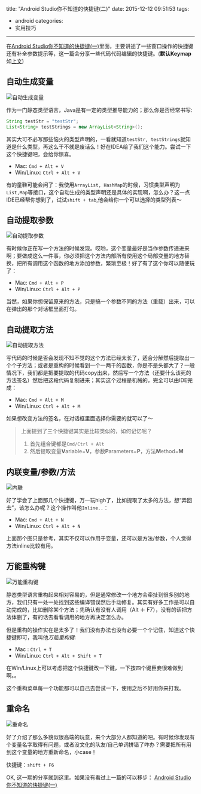 title: "Android Studio你不知道的快捷键(二)"
date: 2015-12-12 09:51:53
tags:
- android
categories:
- 实用技巧
---

在[Android Studio你不知道的快捷键(一)][1]里面，主要讲述了一些窗口操作的快捷键还有补全参数提示等，这一篇会分享一些代码代码编辑的快捷键。(**默认Keymap**如[上文][1])

## 自动生成变量

<img src="http://http://weishu.dimensionalzone.com/201512-12-1.gif" alt="自动生成变量" />

作为一门静态类型语言，Java是有一定的类型推导能力的；那么你是否经常书写:
```java
String testStr = "testStr";
List<String> testStrings = new ArrayList<String>();
```
其实大可不必写那些恼火的类型声明的，一看就知道`testStr, testStrings`就知道是什么类型，再这么干不就是废话么！好在IDEA给了我们这个能力。尝试一下这个快捷键吧，会给你惊喜。
<!--more-->
- Mac: `Cmd + Alt + V`
- Win/Linux: `Ctrl + Alt + V`

有的童鞋可能会问了：我使用`ArrayList, HashMap`的时候，习惯类型声明为`List,Map`等接口，这个自动生成的类型声明还是具体的实现啊，怎么办？这一点IDE已经帮你想到了，试试`shift + tab`,他会给你一个可以选择的类型列表～

## 自动提取参数

<img src="http://http://weishu.dimensionalzone.com/201512-12-2.gif" alt="自动提取参数" />

有时候你正在写一个方法的时候发现。哎哟，这个变量最好是当作参数传递进来啊；要做成这么一件事，你必须把这个方法内部所有使用这个局部变量的地方替换，把所有调用这个函数的地方添加参数，繁琐至极！好了有了这个你可以随便玩了：

- Mac: `Cmd + Alt + P`
- Win/Linux: `Ctrl + Alt + P`

当然，如果你想保留原来的方法，只是搞一个参数不同的方法（重载）出来，可以在弹出的那个对话框里面打勾。

## 自动提取方法

<img src="http://http://weishu.dimensionalzone.com/201512-12-3.gif" alt="自动提取方法" />

写代码的时候是否会发现不知不觉的这个方法已经太长了，适合分解然后提取出一个个子方法；或者是重构的时候看到一个一两千的函数，你是不是头都大了？一般情况下，我们都是把要提取的代码copy出来，然后写一个方法（还要什么该死的方法签名）然后把这段代码复制进来；其实这个过程是机械的，完全可以由IDE完成：

- Mac: `Cmd + Alt + M`
- Win/Linux: `Ctrl + Alt + M`

如果想改变方法的签名，在对话框里面选择你需要的就可以了～

> 上面提到了三个快捷键其实是比较类似的，如何记忆呢？
> 1. 首先组合键都是`Cmd/Ctrl + Alt`
> 2. 然后提取变量**V**ariable=**V**，参数**P**arameters=**P**，方法**M**ethod=**M**

## 内联变量/参数/方法

<img src="http://http://weishu.dimensionalzone.com/201512-12-4.gif" alt="内联" />

好了学会了上面那几个快捷键，万一玩high了，比如提取了太多的方法，想“弄回去”，该怎么办呢？这个操作叫他`Inline..`：

- Mac: `Cmd + Alt + N`
- Win/Linux: `Ctrl + Alt + N`

上面那个图只是参考，其实不仅可以作用于变量，还可以是方法/参数，个人觉得方法inline比较有用。

## 万能重构键

<img src="http://http://weishu.dimensionalzone.com/201512-12-5.png" alt="万能重构键" />

静态类型语言重构起来相对容易的，但是通常修改一个地方会牵扯到很多别的地方，我们只有一处一处找到这些编译错误然后手动修复。其实有好多工作是可以自动完成的，比如删除某个方法；先确认有没有人调用（Alt ＋ F7），没有的话把方法体删了，有的话去看看调用的地方再决定怎么办。

但是重构的操作实在是太多了！我们没有办法也没有必要一个个记住，知道这个快捷键即可，我叫他*万能重构键*:

- Mac : `Ctrl + T`
- Win/Linux: `Ctrl + Alt + Shift + T`

在Win/Linux上可以考虑把这个快捷键改一下键，一下按四个键臣妾很难做到啊。。

这个重构菜单每一个功能都可以自己去尝试一下，使用之后不好用你来打我。

## 重命名

<img src="http://http://weishu.dimensionalzone.com/201512-12-6.gif" alt="重命名" />

好了介绍了那么多貌似很高端的玩意，来个大部分人都知道的吧。有时候你发现有个变量名字取得有问题，或者没文化的队友/自己单词拼错了咋办？需要把所有用到这个变量的地方重新命名，小case！

快捷键：`shift + F6`

OK, 这一期的分享就到这里。如果没有看过上一篇的可以移步：
[Android Studio你不知道的快捷键(一)][1]

[1]: http://tianweishu.com/2015/12/11/shortcut-of-android-studio-you-may-not-know/
